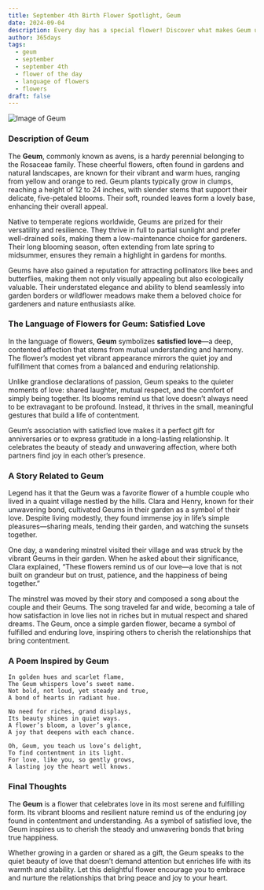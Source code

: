 ```yaml
---
title: September 4th Birth Flower Spotlight, Geum
date: 2024-09-04
description: Every day has a special flower! Discover what makes Geum unique as today’s birth flower and its symbolic meaning.
author: 365days
tags:
  - geum
  - september
  - september 4th
  - flower of the day
  - language of flowers
  - flowers
draft: false
---
```


![Image of Geum](https://cdn.pixabay.com/photo/2016/02/02/02/12/baemmu-1174683_640.jpg#center)


### Description of Geum

The **Geum**, commonly known as avens, is a hardy perennial belonging to the Rosaceae family. These cheerful flowers, often found in gardens and natural landscapes, are known for their vibrant and warm hues, ranging from yellow and orange to red. Geum plants typically grow in clumps, reaching a height of 12 to 24 inches, with slender stems that support their delicate, five-petaled blooms. Their soft, rounded leaves form a lovely base, enhancing their overall appeal.

Native to temperate regions worldwide, Geums are prized for their versatility and resilience. They thrive in full to partial sunlight and prefer well-drained soils, making them a low-maintenance choice for gardeners. Their long blooming season, often extending from late spring to midsummer, ensures they remain a highlight in gardens for months.

Geums have also gained a reputation for attracting pollinators like bees and butterflies, making them not only visually appealing but also ecologically valuable. Their understated elegance and ability to blend seamlessly into garden borders or wildflower meadows make them a beloved choice for gardeners and nature enthusiasts alike.

### The Language of Flowers for Geum: Satisfied Love

In the language of flowers, **Geum** symbolizes **satisfied love**—a deep, contented affection that stems from mutual understanding and harmony. The flower’s modest yet vibrant appearance mirrors the quiet joy and fulfillment that comes from a balanced and enduring relationship.

Unlike grandiose declarations of passion, Geum speaks to the quieter moments of love: shared laughter, mutual respect, and the comfort of simply being together. Its blooms remind us that love doesn’t always need to be extravagant to be profound. Instead, it thrives in the small, meaningful gestures that build a life of contentment.

Geum’s association with satisfied love makes it a perfect gift for anniversaries or to express gratitude in a long-lasting relationship. It celebrates the beauty of steady and unwavering affection, where both partners find joy in each other’s presence.

### A Story Related to Geum

Legend has it that the Geum was a favorite flower of a humble couple who lived in a quaint village nestled by the hills. Clara and Henry, known for their unwavering bond, cultivated Geums in their garden as a symbol of their love. Despite living modestly, they found immense joy in life’s simple pleasures—sharing meals, tending their garden, and watching the sunsets together.

One day, a wandering minstrel visited their village and was struck by the vibrant Geums in their garden. When he asked about their significance, Clara explained, “These flowers remind us of our love—a love that is not built on grandeur but on trust, patience, and the happiness of being together.”

The minstrel was moved by their story and composed a song about the couple and their Geums. The song traveled far and wide, becoming a tale of how satisfaction in love lies not in riches but in mutual respect and shared dreams. The Geum, once a simple garden flower, became a symbol of fulfilled and enduring love, inspiring others to cherish the relationships that bring contentment.

### A Poem Inspired by Geum

```
In golden hues and scarlet flame,  
The Geum whispers love’s sweet name.  
Not bold, not loud, yet steady and true,  
A bond of hearts in radiant hue.  

No need for riches, grand displays,  
Its beauty shines in quiet ways.  
A flower’s bloom, a lover’s glance,  
A joy that deepens with each chance.  

Oh, Geum, you teach us love’s delight,  
To find contentment in its light.  
For love, like you, so gently grows,  
A lasting joy the heart well knows.  
```

### Final Thoughts

The **Geum** is a flower that celebrates love in its most serene and fulfilling form. Its vibrant blooms and resilient nature remind us of the enduring joy found in contentment and understanding. As a symbol of satisfied love, the Geum inspires us to cherish the steady and unwavering bonds that bring true happiness.

Whether growing in a garden or shared as a gift, the Geum speaks to the quiet beauty of love that doesn’t demand attention but enriches life with its warmth and stability. Let this delightful flower encourage you to embrace and nurture the relationships that bring peace and joy to your heart.
